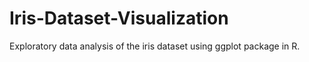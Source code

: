 # Iris-Dataset-Visualization
Exploratory data analysis of the iris dataset using ggplot package in R.
